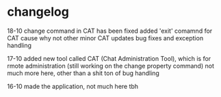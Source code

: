 # changelog

18-10
change command in CAT has been fixed
added 'exit' comamnd for CAT cause why not
other minor CAT updates
bug fixes and exception handling

17-10
added new tool called CAT (Chat Administration Tool), which is for rmote administration (still working on the change property command)
not much more here, other than a  shit ton of bug handling

16-10
made the application, not much here tbh
